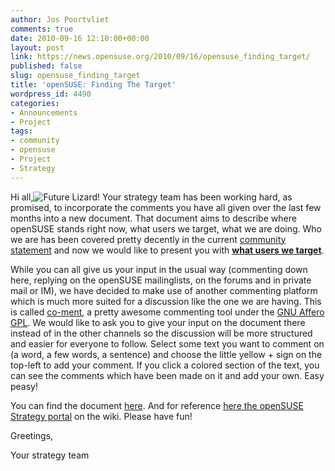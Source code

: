```yaml
---
author: Jos Poortvliet
comments: true
date: 2010-09-16 12:10:00+00:00
layout: post
link: https://news.opensuse.org/2010/09/16/opensuse_finding_target/
published: false
slug: opensuse_finding_target
title: 'openSUSE: Finding The Target'
wordpress_id: 4490
categories:
- Announcements
- Project
tags:
- community
- opensuse
- Project
- Strategy
---
```


Hi all,![Future Lizard!](http://en.opensuse.org/images/a/af/Future.png)
Your strategy team has been working hard, as promised, to incorporate the comments you have all given over the last few months into a new document. That document aims to describe where openSUSE stands right now, what users we target, what we are doing. Who we are has been covered pretty decently in the current [community statement](http://en.opensuse.org/openSUSE:Strategy_Community_Statement) and now we would like to present you with [**what users we target**](https://lite.co-ment.com/text/lNPCgzeGHdV/view/).

While you can all give us your input in the usual way (commenting down here, replying on the openSUSE mailinglists, on the forums and in private mail or IM), we have decided to make use of another commenting platform which is much more suited for a discussion like the one we are having. This is called [co-ment](http://www.co-ment.com/about/), a pretty awesome commenting tool under the [GNU Affero GPL](http://www.fsf.org/licensing/licenses/agpl-3.0.html). We would like to ask you to give your input on the document there instead of in the other channels so the discussion will be more structured and easier for everyone to follow. Select some text you want to comment on (a word, a few words, a sentence) and choose the little yellow + sign on the top-left to add your comment. If you click a colored section of the text, you can see the comments which have been made on it and add your own. Easy peasy!

You can find the document [here](https://lite.co-ment.com/text/lNPCgzeGHdV/view/). And for reference [here the openSUSE Strategy portal](http://en.opensuse.org/Portal:Strategy) on the wiki. Please have fun!

Greetings,

Your strategy team
